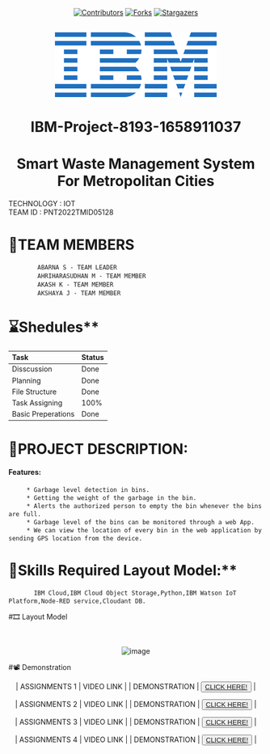 <div align="center">

[![Contributors][contributors-shield]][contributors-url]
[![Forks][forks-shield]][forks-url]
[![Stargazers][stars-shield]][stars-url]
  
<!-- PROJECT LOGO -->

<br />

  <a href="https://github.com/othneildrew/Best-README-Template">
    <img src="https://github.com/gogulkrish/readmetemp/blob/master/images/IBM_logo.svg.png"  alt="Logo" font="forte" width="320" height="128">
  </a>
                   
  # IBM-Project-8193-1658911037
  </div> 
  
  <div align="center">
  
   # **Smart Waste Management System For Metropolitan Cities**      
   </div> 

TECHNOLOGY : IOT        
TEAM ID : PNT2022TMID05128     

  # **🤙TEAM MEMBERS**    
   ```html                      
           ABARNA S - TEAM LEADER
           AHRIHARASUDHAN M - TEAM MEMBER
           AKASH K - TEAM MEMBER
           AKSHAYA J - TEAM MEMBER
   ```          

  # ⌛Shedules**
  | Task | Status    |
  | :-------- | :------- |
  | Disscussion | Done |
  | Planning | Done |
  | File Structure | Done |
  | Task Assigning | 100% |
  | Basic Preperations | Done |

  # **👀PROJECT DESCRIPTION:**  
   #### Features:
         * Garbage level detection in bins.     
         * Getting the weight of the garbage in the bin.      
         * Alerts the authorized person to empty the bin whenever the bins are full.     
         * Garbage level of the bins can be monitored through a web App.        
         * We can view the location of every bin in the web application by sending GPS location from the device.    

   # 🎯Skills Required Layout Model:**        
           IBM Cloud,IBM Cloud Object Storage,Python,IBM Watson IoT Platform,Node-RED service,Cloudant DB.
  
  
   #🎞 Layout Model
   
   <div align="center">
   <p>&nbsp;</p>
   <img width="364" alt="image" src="https://user-images.githubusercontent.com/101011054/200350245-817ac2e1-5a99-403b-a0fa-189e0e78be7e.png">
   </div>
   
   #📽 Demonstration
   
   <div align="center">  
  
  | ASSIGNMENTS 1 | VIDEO LINK    |
  | DEMONSTRATION | <button> <a href="https://screenrec.com/share/mts31hHi4S ">CLICK HERE!  </a></button>                |
  
  | ASSIGNMENTS 2 | VIDEO LINK    |
  | DEMONSTRATION | <button> <a href="https://screenrec.com/share/eGjWXHAFON">CLICK HERE!  </a></button>                 |
  
  | ASSIGNMENTS 3 | VIDEO LINK    |
  | DEMONSTRATION | <button> <a href="https://screenrec.com/share/Piblrx9gKY">CLICK HERE!  </a></button>                 |
  
  | ASSIGNMENTS 4 | VIDEO LINK    |
  | DEMONSTRATION | <button> <a href="https://screenrec.com/share/K9TtHflJW1">CLICK HERE!  </a></button>                 |      
   </div>
   
  [contributors-shield]: https://img.shields.io/github/contributors/IBM-EPBL/IBM-Project-8193-1658911037.svg?style=for-the-badge
  [contributors-url]:https://github.com/IBM-EPBL/IBM-Project-8193-1658911037/graphs/contributors
  [forks-shield]: https://img.shields.io/github/forks/IBM-EPBL/IBM-Project-8193-1658911037.svg?style=for-the-badge
  [forks-url]:https://github.com/IBM-EPBL/IBM-Project-8193-1658911037/network/members
  [stars-shield]: https://img.shields.io/github/stars/IBM-EPBL/IBM-Project-8193-1658911037.svg?style=for-the-badge
  [stars-url]:https://github.com/IBM-EPBL/IBM-Project-8193-1658911037/stargazers
